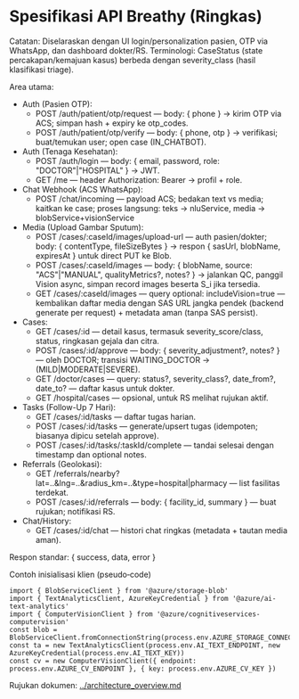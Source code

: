 # Spesifikasi API Breathy (Ringkas)

Catatan: Diselaraskan dengan UI login/personalization pasien, OTP via WhatsApp, dan dashboard dokter/RS. Terminologi: CaseStatus (state percakapan/kemajuan kasus) berbeda dengan severity_class (hasil klasifikasi triage).

Area utama:
- Auth (Pasien OTP):
	- POST /auth/patient/otp/request — body: { phone } → kirim OTP via ACS; simpan hash + expiry ke otp_codes.
	- POST /auth/patient/otp/verify — body: { phone, otp } → verifikasi; buat/temukan user; open case (IN_CHATBOT).
- Auth (Tenaga Kesehatan):
	- POST /auth/login — body: { email, password, role: "DOCTOR"|"HOSPITAL" } → JWT.
	- GET /me — header Authorization: Bearer <token> → profil + role.
- Chat Webhook (ACS WhatsApp):
	- POST /chat/incoming — payload ACS; bedakan text vs media; kaitkan ke case; proses langsung: teks → nluService, media → blobService+visionService
- Media (Upload Gambar Sputum):
	- POST /cases/:caseId/images/upload-url — auth pasien/dokter; body: { contentType, fileSizeBytes } → respon { sasUrl, blobName, expiresAt } untuk direct PUT ke Blob.
	- POST /cases/:caseId/images — body: { blobName, source: "ACS"|"MANUAL", qualityMetrics?, notes? } → jalankan QC, panggil Vision async, simpan record images beserta S_i jika tersedia.
	- GET /cases/:caseId/images — query optional: includeVision=true — kembalikan daftar media dengan SAS URL jangka pendek (backend generate per request) + metadata aman (tanpa SAS persist).
- Cases:
	- GET /cases/:id — detail kasus, termasuk severity_score/class, status, ringkasan gejala dan citra.
	- POST /cases/:id/approve — body: { severity_adjustment?, notes? } — oleh DOCTOR; transisi WAITING_DOCTOR → (MILD|MODERATE|SEVERE).
	- GET /doctor/cases — query: status?, severity_class?, date_from?, date_to? — daftar kasus untuk dokter.
	- GET /hospital/cases — opsional, untuk RS melihat rujukan aktif.
- Tasks (Follow-Up 7 Hari):
	- GET /cases/:id/tasks — daftar tugas harian.
	- POST /cases/:id/tasks — generate/upsert tugas (idempoten; biasanya dipicu setelah approve).
	- POST /cases/:id/tasks/:taskId/complete — tandai selesai dengan timestamp dan optional notes.
- Referrals (Geolokasi):
	- GET /referrals/nearby?lat=..&lng=..&radius_km=..&type=hospital|pharmacy — list fasilitas terdekat.
	- POST /cases/:id/referrals — body: { facility_id, summary } — buat rujukan; notifikasi RS.
- Chat/History:
	- GET /cases/:id/chat — histori chat ringkas (metadata + tautan media aman).

Respon standar: { success, data, error }

Contoh inisialisasi klien (pseudo‑code)
```
import { BlobServiceClient } from '@azure/storage-blob'
import { TextAnalyticsClient, AzureKeyCredential } from '@azure/ai-text-analytics'
import { ComputerVisionClient } from '@azure/cognitiveservices-computervision'
const blob = BlobServiceClient.fromConnectionString(process.env.AZURE_STORAGE_CONNECTION_STRING)
const ta = new TextAnalyticsClient(process.env.AI_TEXT_ENDPOINT, new AzureKeyCredential(process.env.AI_TEXT_KEY))
const cv = new ComputerVisionClient({ endpoint: process.env.AZURE_CV_ENDPOINT }, { key: process.env.AZURE_CV_KEY })
```

Rujukan dokumen: [../architecture_overview.md](../architecture_overview.md)
